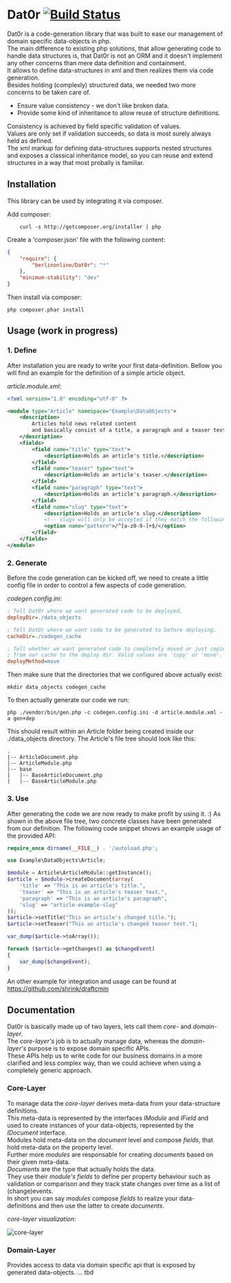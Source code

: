# Dat0r [![Build Status](https://travis-ci.org/berlinonline/Dat0r.png)](https://travis-ci.org/berlinonline/Dat0r)

Dat0r is a code-generation library that was built to ease our management of domain specific data-objects in php.  
The main difference to existing php solutions, that allow generating code to handle data structures is,
that Dat0r is not an ORM and it doesn't implement any other concerns than mere data definition and containment.  
It allows to define data-structures in xml and then realizes them via code generation.  
Besides holding (complexly) structured data, we needed two more concerns to be taken care of.  
* Ensure value consistency - we don't like broken data.  
* Provide some kind of inheritance to allow reuse of structure definitions.  

Consistency is achieved by field specific validation of values.  
Values are only set if validation succeeds, so data is most surely always held as defined.  
The xml markup for defining data-structures supports nested structures and exposes a classical inheritance model,
so you can reuse and extend structures in a way that most probally is familiar.  

## Installation

This library can be used by integrating it via composer.

Add composer:

```shell
    curl -s http://getcomposer.org/installer | php
```

Create a 'composer.json' file with the following content:

```json
{
    "require": {
        "berlinonline/Dat0r": "*"
    },
    "minimum-stability": "dev"
}
```

Then install via composer:

```shell
php composer.phar install
```

## Usage (work in progress)

### 1. Define

After installation you are ready to write your first data-definition. 
Bellow you will find an example for the definition of a simple article object.

*article.module.xml*:

```xml
<?xml version="1.0" encoding="utf-8" ?>

<module type="Article" namespace="Example\DataObjects">
    <description>
        Articles hold news related content 
        and basically consist of a title, a paragraph and a teaser text.
    </description>
    <fields>
        <field name="title" type="text">
            <description>Holds an article's title.</description>
        </field>
        <field name="teaser" type="text">
            <description>Holds an article's teaser.</description>
        </field>
        <field name="paragraph" type="text">
            <description>Holds an article's paragraph.</description>
        </field>
        <field name="slug" type="text">
            <description>Holds an article's slug.</description>
            <!-- slugs will only be accepted if they match the following pattern -->
            <option name="pattern">/^[a-z0-9-]+$/</option>
        </field>
    </fields>
</module>

```


### 2. Generate

Before the code generation can be kicked off,
we need to create a little config file in order to control a few aspects of code generation.

*codegen.config.ini*:

```ini
; Tell Dat0r where we want generated code to be deployed.
deployDir=./data_objects

; Tell Dat0r where we want code to be generated to before deploying.
cacheDir=./codegen_cache

; Tell whether we want generated code to completely moved or just copied 
; from our cache to the deploy dir. Valid values are 'copy' or 'move'.
deployMethod=move
```

Then make sure that the directories that we configured above actually exist:

```shell
mkdir data_objects codegen_cache
```

To then actually generate our code we run:

```shell
php ./vendor/bin/gen.php -c codegen.config.ini -d article.module.xml -a gen+dep
```

This should result within an Article folder being created inside our ./data_objects directory.
The Article's file tree should look like this:

```
.
|-- ArticleDocument.php
|-- ArticleModule.php
|-- base
|   |-- BaseArticleDocument.php
|   |-- BaseArticleModule.php
```

### 3. Use

After generating the code we are now ready to make profit by using it. :)
As shown in the above file tree, two concrete classes have been generated from our definition.
The following code snippet shows an example usage of the provided API:

```php
require_once dirname(__FILE__) . '/autoload.php';

use Example\DataObjects\Article;

$module = Article\ArticleModule::getInstance();
$article = $module->createDocument(array(
    'title' => "This is an article's title.",
    'teaser' => "This is an article's teaser text.",
    'paragraph' => "This is an article's paragraph",
    'slug' => "article-example-slug"
));
$article->setTitle("This an article's changed title.");
$article->setTeaser("This an article's changed teaser text.");

var_dump($article->toArray());

foreach ($article->getChanges() as $changeEvent)
{
    var_dump($changeEvent);
}
```

An other example for integration and usage can be found at https://github.com/shrink/draftcmm

## Documentation

Dat0r is basically made up of two layers, lets call them *core-* and *domain-layer*.  
The *core-layer's* job is to actually manage data, whereas the *domain-layer's* purpose is to expose domain specific APIs.  
These APIs help us to write code for our business domains in a more clarified and less complex way,
than we could achieve when using a completely generic approach.

### Core-Layer

To manage data the *core-layer* derives meta-data from your data-structure definitions.  
This meta-data is represented by the interfaces *IModule* and *IField* and
used to create instances of your data-objects, represented by the *IDocument* interface.  
Modules hold meta-data on the *document* level and compose *fields*, that hold meta-data on the property level.  
Further more *modules* are responsable for creating *documents* based on their given meta-data.  
*Documents* are the type that actually holds the data.  
They use their *module's* *fields* to define per property behaviour such as validation or comparison
and they track state changes over time as a list of (change)events.  
In short you can say *modules* compose *fields* to realize your data-definitions and then use the latter to create *documents*.

*core-layer visualization:*

![core-layer](https://dl.dropbox.com/u/97162004/dat0r-core.png)

### Domain-Layer

Provides access to data via domain specific api that is exposed by generated data-objects.
... tbd
